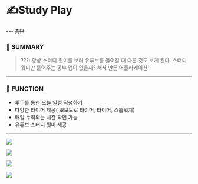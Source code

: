 # ✍Study Play
--- ~~중단~~

### 🌈 SUMMARY

> ???: 항상 스터디 윗미를 보러 유튜브를 들어갈 때 다른 것도 보게 된다.
		스터디 윗미만 틀어주는 공부 앱이 없을까? 해서 만든 어플리케이션! 

---
        
### 🌈 FUNCTION
- 투두를 통한 오늘 일정 작성하기 
- 다양한 타이머 제공( 뽀모도로 타이머, 타이머, 스톱워치)
- 매일 누적되는 시간 확인 가능
- 유튜브 스터디 윗미 제공 
---
![](https://images.velog.io/images/jeongjaino/post/2abe6f05-4a1f-4144-9c67-adc6ca80fa4f/image.png)

![](https://images.velog.io/images/jeongjaino/post/b3343f12-43ff-454c-a3ec-b3b418149378/image.png)

![](https://images.velog.io/images/jeongjaino/post/3145446d-069c-4951-b879-5d17fcf1acc2/image.png)

![](https://images.velog.io/images/jeongjaino/post/09403a39-da2a-46be-ad32-5c9eaa8b7895/image.png)
